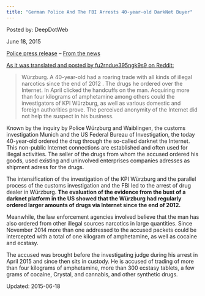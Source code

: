 ```yaml
---
title: "German Police And The FBI Arrests 40-year-old DarkNet Buyer"
---
```


Posted by: DeepDotWeb 

<span>June 18, 2015</span>



    

    

    

    

    
<div class="g-plusone" data-size="medium" data-href="
/2015/06/18/german-police-and-the-fbi-arrests-40-year-old-darknet-buyer/"></div>
    

    

    
<div class="usertext-body may-blank-within md-container ">
<div class="md">
<p><a href="https://www.polizei.bayern.de/news/presse/aktuell/index.html/222614">Police press release</a> &#8211; <a href="http://www.sueddeutsche.de/bayern/wuerzburg-drogenhaendler-verhaftet-1.2523212">From the news</a></p>
<p><span style="text-decoration: underline;">As it was translated and posted by <a class="author may-blank id-t2_o6z53" href="http://www.reddit.com/user/fu2rndue395ngk9s9">fu2rndue395ngk9s9</a> on <a href="http://www.reddit.com/r/DarkNetMarkets/comments/3ab357/darknet_bust_in_germany_bavarian_police_talk_of/">Reddit</a>:</span></p>
<blockquote><p>Würzburg. A 40-year-old had a roaring trade with all kinds of illegal narcotics since the end of 2012 . The drugs he ordered over the Internet. In April clicked the handcuffs on the man. Acquiring more than four kilograms of amphetamine among others could the investigators of KPI Würzburg, as well as various domestic and foreign authorities prove. The perceived anonymity of the Internet did not help the suspect in his business.</p></blockquote>
<p>Known by the inquiry by Police Würzburg and Waiblingen, the customs investigation Munich and the US Federal Bureau of Investigation, the today 40-year-old ordered the drug through the so-called darknet the Internet. This non-public Internet connections are established and often used for illegal activities. The seller of the drugs from whom the accused ordered his goods, used existing and uninvolved enterprises companies adresses as shipment adress for the drugs.</p>
<p>The intensification of the investigation of the KPI Würzburg and the parallel process of the customs investigation and the FBI led to the arrest of drug dealer in Würzburg. <strong>The evaluation of the evidence from the bust of a darknet platform in the US showed that the Würzburg had regularly ordered larger amounts of drugs via Internet since the end of 2012.</strong></p>
<p>Meanwhile, the law enforcement agencies involved believe that the man has also ordered from other illegal sources narcotics in large quantities. Since November 2014 more than one addressed to the accused packets could be intercepted with a total of one kilogram of amphetamine, as well as cocaine and ecstasy.</p>
<p>The accused was brought before the investigating judge during his arrest in April 2015 and since then sits in custody. He is accused of trading of more than four kilograms of amphetamine, more than 300 ecstasy tablets, a few grams of cocaine, Crystal, and cannabis, and other synthetic drugs.</p>
</div>
</div>

    

    

Updated: 2015-06-18

    
